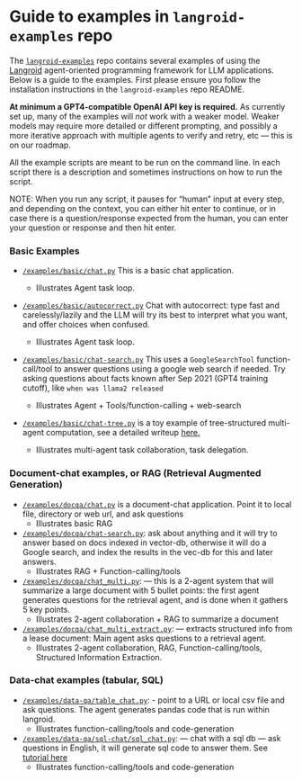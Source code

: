 # Guide to examples in `langroid-examples` repo

The [`langroid-examples`](https://github.com/langroid/langroid-examples) repo
contains several examples of using
the [Langroid](https://github.com/langroid/langroid) agent-oriented programming 
framework for LLM applications.
Below is a guide to the examples. First please ensure you follow the
installation instructions in the `langroid-examples` repo README.

**At minimum a GPT4-compatible OpenAI API key is required.** As currently set
up, many of the examples will _not_ work with a weaker model. Weaker models may
require more detailed or different prompting, and possibly a more iterative
approach with multiple agents to verify and retry, etc — this is on our roadmap.

All the example scripts are meant to be run on the command line.
In each script there is a description and sometimes instructions on how to run
the script.

NOTE: When you run any script, it pauses for “human” input at every step, and
depending on the context, you can either hit enter to continue, or in case there
is a question/response expected from the human, you can enter your question or
response and then hit enter.

### Basic Examples
- [`/examples/basic/chat.py`](https://github.com/langroid/langroid-examples/blob/main/examples/basic/chat.py) This is a basic chat application.

    - Illustrates Agent task loop.

- [`/examples/basic/autocorrect.py`](https://github.com/langroid/langroid-examples/blob/main/examples/basic/autocorrect.py) Chat with autocorrect: type fast and carelessly/lazily and 
the LLM will try its best to interpret what you want, and offer choices when confused.

    - Illustrates Agent task loop.

- [`/examples/basic/chat-search.py`](https://github.com/langroid/langroid-examples/blob/main/examples/basic/chat-search.py)  This uses a `GoogleSearchTool` function-call/tool to answer questions using a google web search if needed.
  Try asking questions about facts known after Sep 2021 (GPT4 training cutoff),
  like  `when was llama2 released`
  
    - Illustrates Agent + Tools/function-calling + web-search

- [`/examples/basic/chat-tree.py`](https://github.com/langroid/langroid-examples/blob/main/examples/basic/chat-tree.py) is a toy example of tree-structured multi-agent
  computation, see a detailed writeup [here.](https://langroid.github.io/langroid/examples/agent-tree/)
  
    - Illustrates multi-agent task collaboration, task delegation.

### Document-chat examples, or RAG (Retrieval Augmented Generation)

- [`/examples/docqa/chat.py`](https://github.com/langroid/langroid-examples/blob/main/examples/docqa/chat.py) is a document-chat application. Point it to local file,
  directory or web url, and ask questions
    - Illustrates basic RAG
- [`/examples/docqa/chat-search.py`](https://github.com/langroid/langroid-examples/blob/main/examples/docqa/chat-search.py): ask about anything and it will try to answer
  based on docs indexed in vector-db, otherwise it will do a Google search, and
  index the results in the vec-db for this and later answers.
    - Illustrates RAG + Function-calling/tools
- [`/examples/docqa/chat_multi.py`](https://github.com/langroid/langroid-examples/blob/main/examples/docqa/chat_multi.py):  — this is a 2-agent system that will summarize
  a large document with 5 bullet points: the first agent generates questions for
  the retrieval agent, and is done when it gathers 5 key points.
    - Illustrates 2-agent collaboration + RAG to summarize a document
- [`/examples/docqa/chat_multi_extract.py`](https://github.com/langroid/langroid-examples/blob/main/examples/docqa/chat_multi_extract.py):  — extracts structured info from a
  lease document: Main agent asks questions to a retrieval agent. 
    - Illustrates 2-agent collaboration, RAG, Function-calling/tools, Structured Information Extraction.

### Data-chat examples (tabular, SQL)

- [`/examples/data-qa/table_chat.py`](https://github.com/langroid/langroid-examples/blob/main/examples/data-qa/table_chat):  - point to a URL or local csv file and ask
  questions. The agent generates pandas code that is run within langroid.
    - Illustrates function-calling/tools and code-generation
- [`/examples/data-qa/sql-chat/sql_chat.py`](https://github.com/langroid/langroid-examples/blob/main/examples/data-qa/sql-chat/sql_chat.py):  — chat with a sql db — ask questions in
  English, it will generate sql code to answer them.
  See [tutorial here](https://langroid.github.io/langroid/tutorials/postgresql-agent/)
    - Illustrates function-calling/tools and code-generation

